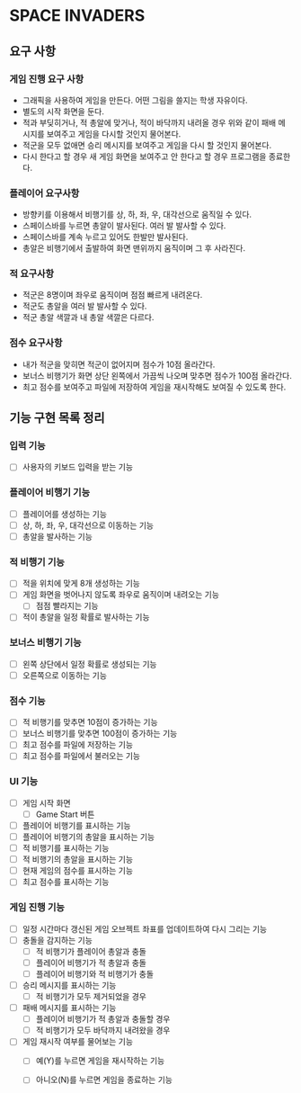 # SPACE INVADERS

## 요구 사항

### 게임 진행 요구 사항
-  그래픽을 사용하여 게임을 만든다. 어떤 그림을 쓸지는 학생 자유이다.
-  별도의 시작 화면을 둔다.
-  적과 부딪히거나, 적 총알에 맞거나, 적이 바닥까지 내려올 경우 위와 같이 패배 메시지를 보여주고 게임을 다시할 것인지 물어본다.
-  적군을 모두 없애면 승리 메시지를 보여주고 게임을 다시 할 것인지 물어본다.
-  다시 한다고 할 경우 새 게임 화면을 보여주고 안 한다고 할 경우 프로그램을 종료한다.

### 플레이어 요구사항
-  방향키를 이용해서 비행기를 상, 하, 좌, 우, 대각선으로 움직일 수 있다.
-  스페이스바를 누르면 총알이 발사된다. 여러 발 발사할 수 있다.
  -  스페이스바를 계속 누르고 있어도 한발만 발사된다.
-  총알은 비행기에서 출발하여 화면 맨위까지 움직이며 그 후 사라진다.

### 적 요구사항
-  적군은 8명이며 좌우로 움직이며 점점 빠르게 내려온다.
-  적군도 총알을 여러 발 발사할 수 있다.
-  적군 총알 색깔과 내 총알 색깔은 다르다.

### 점수 요구사항
-  내가 적군을 맞히면 적군이 없어지며 점수가 10점 올라간다.
-  보너스 비행기가 화면 상단 왼쪽에서 가끔씩 나오며 맞추면 점수가 100점 올라간다.
-  최고 점수를 보여주고 파일에 저장하여 게임을 재시작해도 보여질 수 있도록 한다.


## 기능 구현 목록 정리

### 입력 기능
- [ ] 사용자의 키보드 입력을 받는 기능

### 플레이어 비행기 기능
- [ ] 플레이어를 생성하는 기능
- [ ] 상, 하, 좌, 우, 대각선으로 이동하는 기능
- [ ] 총알을 발사하는 기능

### 적 비행기 기능
- [ ] 적을 위치에 맞게 8개 생성하는 기능
- [ ] 게임 화면을 벗어나지 않도록 좌우로 움직이며 내려오는 기능
  - [ ] 점점 빨라지는 기능
- [ ] 적이 총알을 일정 확률로 발사하는 기능

### 보너스 비행기 기능
- [ ] 왼쪽 상단에서 일정 확률로 생성되는 기능
- [ ] 오른쪽으로 이동하는 기능

### 점수 기능
- [ ] 적 비행기를 맞추면 10점이 증가하는 기능
- [ ] 보너스 비행기를 맞추면 100점이 증가하는 기능
- [ ] 최고 점수를 파일에 저장하는 기능
- [ ] 최고 점수를 파일에서 불러오는 기능

### UI 기능
- [ ] 게임 시작 화면
  - [ ] Game Start 버튼 
- [ ] 플레이어 비행기를 표시하는 기능
- [ ] 플레이어 비행기의 총알을 표시하는 기능
- [ ] 적 비행기를 표시하는 기능
- [ ] 적 비행기의 총알을 표시하는 기능
- [ ] 현재 게임의 점수를 표시하는 기능
- [ ] 최고 점수를 표시하는 기능

### 게임 진행 기능
- [ ] 일정 시간마다 갱신된 게임 오브젝트 좌표를 업데이트하여 다시 그리는 기능
- [ ] 충돌을 감지하는 기능
  - [ ] 적 비행기가 플레이어 총알과 충돌
  - [ ] 플레이어 비행기가 적 총알과 충돌
  - [ ] 플레이어 비행기와 적 비행기가 충돌
- [ ] 승리 메시지를 표시하는 기능
  - [ ] 적 비행기가 모두 제거되었을 경우
- [ ] 패배 메시지를 표시하는 기능
  - [ ] 플레이어 비행기가 적 총알과 충돌할 경우
  - [ ] 적 비행기가 모두 바닥까지 내려왔을 경우
- [ ] 게임 재시작 여부를 물어보는 기능
  - [ ] 예(Y)를 누르면 게임을 재시작하는 기능
  - [ ] 아니오(N)를 누르면 게임을 종료하는 기능



